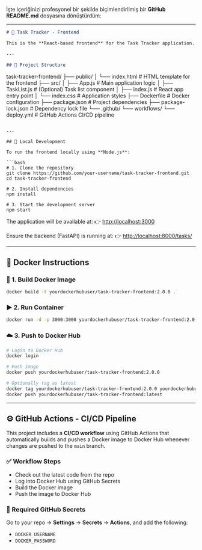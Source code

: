 İşte içeriğinizi profesyonel bir şekilde biçimlendirilmiş bir **GitHub README.md** dosyasına dönüştürdüm:

---

```markdown
# 🧩 Task Tracker - Frontend

This is the **React-based frontend** for the Task Tracker application. It allows users to **create**, **view**, and **delete tasks**. It communicates with a **FastAPI** backend API.

---

## 📁 Project Structure

```

task-tracker-frontend/
├── public/
│   └── index.html               # HTML template for the frontend
├── src/
│   ├── App.js                   # Main application logic
│   ├── TaskList.js              # (Optional) Task list component
│   ├── index.js                 # React app entry point
│   └── index.css                # Application styles
├── Dockerfile                   # Docker configuration
├── package.json                 # Project dependencies
├── package-lock.json            # Dependency lock file
└── .github/
└── workflows/
└── deploy.yml           # GitHub Actions CI/CD pipeline

````

---

## 🧪 Local Development

To run the frontend locally using **Node.js**:

```bash
# 1. Clone the repository
git clone https://github.com/your-username/task-tracker-frontend.git
cd task-tracker-frontend

# 2. Install dependencies
npm install

# 3. Start the development server
npm start
````

The application will be available at:
👉 [http://localhost:3000](http://localhost:3000)

Ensure the backend (FastAPI) is running at:
👉 [http://localhost:8000/tasks/](http://localhost:8000/tasks/)

---

## 🐳 Docker Instructions

### 🔧 1. Build Docker Image

```bash
docker build -t yourdockerhubuser/task-tracker-frontend:2.0.0 .
```

### ▶️ 2. Run Container

```bash
docker run -d -p 3000:3000 yourdockerhubuser/task-tracker-frontend:2.0.0
```

### ☁️ 3. Push to Docker Hub

```bash
# Login to Docker Hub
docker login

# Push image
docker push yourdockerhubuser/task-tracker-frontend:2.0.0

# Optionally tag as latest
docker tag yourdockerhubuser/task-tracker-frontend:2.0.0 yourdockerhubuser/task-tracker-frontend:latest
docker push yourdockerhubuser/task-tracker-frontend:latest
```

---

## ⚙️ GitHub Actions - CI/CD Pipeline

This project includes a **CI/CD workflow** using GitHub Actions that automatically builds and pushes a Docker image to Docker Hub whenever changes are pushed to the `main` branch.

### ✅ Workflow Steps

* Check out the latest code from the repo
* Log into Docker Hub using GitHub Secrets
* Build the Docker image
* Push the image to Docker Hub

### 🔐 Required GitHub Secrets

Go to your repo → **Settings** → **Secrets** → **Actions**, and add the following:

* `DOCKER_USERNAME`
* `DOCKER_PASSWORD`

